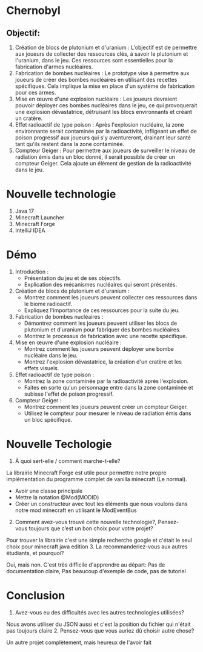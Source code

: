 # Chernobyl
## Objectif:
1. Création de blocs de plutonium et d'uranium : L'objectif est de permettre aux joueurs de collecter des ressources clés, à savoir le plutonium et l'uranium, dans le jeu. Ces ressources sont essentielles pour la fabrication d'armes nucléaires.
3. Fabrication de bombes nucléaires : Le prototype vise à permettre aux joueurs de créer des bombes nucléaires en utilisant des recettes spécifiques. Cela implique la mise en place d'un système de fabrication pour ces armes.
4. Mise en œuvre d'une explosion nucléaire : Les joueurs devraient pouvoir déployer ces bombes nucléaires dans le jeu, ce qui provoquerait une explosion dévastatrice, détruisant les blocs environnants et créant un cratère.
5. Effet radioactif de type poison : Après l'explosion nucléaire, la zone environnante serait contaminée par la radioactivité, infligeant un effet de poison progressif aux joueurs qui s'y aventureront, drainant leur santé tant qu'ils restent dans la zone contaminée.
6. Compteur Geiger : Pour permettre aux joueurs de surveiller le niveau de radiation émis dans un bloc donné, il serait possible de créer un compteur Geiger. Cela ajoute un élément de gestion de la radioactivité dans le jeu.

# Nouvelle technologie
1. Java 17
2. Minecraft Launcher
3. Minecraft Forge
4. IntelliJ IDEA

# Démo
1. Introduction :
    - Présentation du jeu et de ses objectifs.
    - Explication des mécanismes nucléaires qui seront présentés.
2. Création de blocs de plutonium et d'uranium :
    - Montrez comment les joueurs peuvent collecter ces ressources dans le biome radioactif.
    - Expliquez l'importance de ces ressources pour la suite du jeu.
3. Fabrication de bombes nucléaires :
    - Démontrez comment les joueurs peuvent utiliser les blocs de plutonium et d'uranium pour fabriquer des bombes nucléaires.
    - Montrez le processus de fabrication avec une recette spécifique.
4. Mise en œuvre d'une explosion nucléaire :
    - Montrez comment les joueurs peuvent déployer une bombe nucléaire dans le jeu.
    - Montrez l'explosion dévastatrice, la création d'un cratère et les effets visuels.
5. Effet radioactif de type poison :
    - Montrez la zone contaminée par la radioactivité après l'explosion.
    - Faites en sorte qu'un personnage entre dans la zone contaminée et subisse l'effet de poison progressif.
6. Compteur Geiger :
    - Montrez comment les joueurs peuvent créer un compteur Geiger.
    - Utilisez le compteur pour mesurer le niveau de radiation émis dans un bloc spécifique.

# Nouvelle Techologie
1. À quoi sert-elle / comment marche-t-elle?

La librairie Minecraft Forge est utile pour permettre notre propre implémentation du programme complet de vanilla minecraft (Le normal).
* Avoir une classe principale
* Mettre la notation @Mod(MODID)
* Créer un constructeur avec tout les éléments que nous voulons dans notre mod minecraft en utilisant le ModEventBus

2. Comment avez-vous trouvé cette nouvelle technologie?, Pensez-vous toujours que c’est un bon choix pour votre projet?​

Pour trouver la librairie c'est une simple recherche google et c'était le seul choix pour minecraft java edition
3. La recommanderiez-vous aux autres étudiants, et pourquoi?

Oui, mais non. C'est très difficile d'apprendre au départ: Pas de documentation claire, Pas beaucoup d'exemple de code, pas de tutoriel
# Conclusion
1. Avez-vous eu des difficultés avec les autres technologies utilisées?

Nous avons utiliser du JSON aussi et c'est la position du fichier qui n'était pas toujours claire
2. Pensez-vous que vous auriez dû choisir autre chose?

Un autre projet complètement, mais heureux de l'avoir fait 
